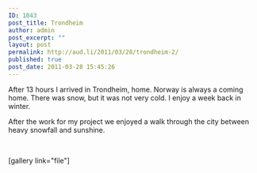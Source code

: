 ```yaml
---
ID: 1043
post_title: Trondheim
author: admin
post_excerpt: ""
layout: post
permalink: http://aud.li/2011/03/28/trondheim-2/
published: true
post_date: 2011-03-28 15:45:26
---
```

After 13 hours I arrived in Trondheim, home. Norway is always a coming home. There was snow, but it was not very cold. I enjoy a week back in winter.

After the work for my project we enjoyed a walk through the city between heavy snowfall and sunshine.

&nbsp;

[gallery link="file"]

&nbsp;